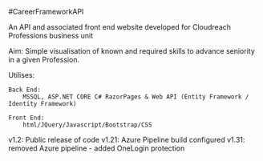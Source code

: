﻿#CareerFrameworkAPI

An API and associated front end website developed for Cloudreach Professions business unit

Aim:
Simple visualisation of known and required skills to advance seniority in a given Profession.



Utilises:

	Back End:
		MSSQL, ASP.NET CORE C# RazorPages & Web API (Entity Framework / Identity Framework)

	Front End: 
		html/JQuery/Javascript/Bootstrap/CSS


v1.2: Public release of code
v1.21: Azure Pipeline build configured
v1.31: removed Azure pipeline - added OneLogin protection